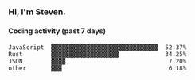 ### Hi, I'm Steven.

#### Coding activity (past 7 days)
```
JavaScript  ▓▓▓▓▓▓▓▓▓▓▓▓▓▓▓▓▓▓▓▓▓▓▓▓▓▓▓▓▓▓  52.37%
Rust        ▓▓▓▓▓▓▓▓▓▓▓▓▓▓▓▓▓▓▓             34.25%
JSON        ▓▓▓▓                             7.20%
other       ▓▓▓                              6.18%
```

